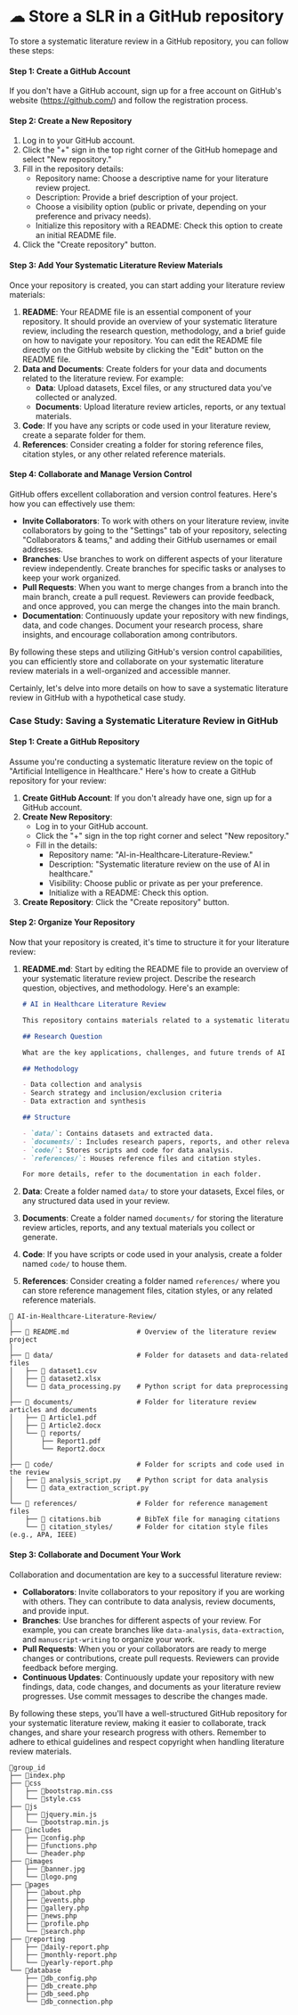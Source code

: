 # ☁ Store a SLR in a GitHub repository

To store a systematic literature review in a GitHub repository, you can follow these steps:

#### **Step 1: Create a GitHub Account**

If you don't have a GitHub account, sign up for a free account on GitHub's website (https://github.com/) and follow the registration process.

#### **Step 2: Create a New Repository**

1. Log in to your GitHub account.
2. Click the "+" sign in the top right corner of the GitHub homepage and select "New repository."
3. Fill in the repository details:
   * Repository name: Choose a descriptive name for your literature review project.
   * Description: Provide a brief description of your project.
   * Choose a visibility option (public or private, depending on your preference and privacy needs).
   * Initialize this repository with a README: Check this option to create an initial README file.
4. Click the "Create repository" button.

#### **Step 3: Add Your Systematic Literature Review Materials**

Once your repository is created, you can start adding your literature review materials:

1. **README**: Your README file is an essential component of your repository. It should provide an overview of your systematic literature review, including the research question, methodology, and a brief guide on how to navigate your repository. You can edit the README file directly on the GitHub website by clicking the "Edit" button on the README file.
2. **Data and Documents**: Create folders for your data and documents related to the literature review. For example:
   * **Data**: Upload datasets, Excel files, or any structured data you've collected or analyzed.
   * **Documents**: Upload literature review articles, reports, or any textual materials.
3. **Code**: If you have any scripts or code used in your literature review, create a separate folder for them.
4. **References**: Consider creating a folder for storing reference files, citation styles, or any other related reference materials.

#### **Step 4: Collaborate and Manage Version Control**

GitHub offers excellent collaboration and version control features. Here's how you can effectively use them:

* **Invite Collaborators**: To work with others on your literature review, invite collaborators by going to the "Settings" tab of your repository, selecting "Collaborators & teams," and adding their GitHub usernames or email addresses.
* **Branches**: Use branches to work on different aspects of your literature review independently. Create branches for specific tasks or analyses to keep your work organized.
* **Pull Requests**: When you want to merge changes from a branch into the main branch, create a pull request. Reviewers can provide feedback, and once approved, you can merge the changes into the main branch.
* **Documentation**: Continuously update your repository with new findings, data, and code changes. Document your research process, share insights, and encourage collaboration among contributors.

By following these steps and utilizing GitHub's version control capabilities, you can efficiently store and collaborate on your systematic literature review materials in a well-organized and accessible manner.

Certainly, let's delve into more details on how to save a systematic literature review in GitHub with a hypothetical case study.

### **Case Study: Saving a Systematic Literature Review in GitHub**

#### **Step 1: Create a GitHub Repository**

Assume you're conducting a systematic literature review on the topic of "Artificial Intelligence in Healthcare." Here's how to create a GitHub repository for your review:

1. **Create GitHub Account**: If you don't already have one, sign up for a GitHub account.
2. **Create New Repository**:
   * Log in to your GitHub account.
   * Click the "+" sign in the top right corner and select "New repository."
   * Fill in the details:
     * Repository name: "AI-in-Healthcare-Literature-Review."
     * Description: "Systematic literature review on the use of AI in healthcare."
     * Visibility: Choose public or private as per your preference.
     * Initialize with a README: Check this option.
3. **Create Repository**: Click the "Create repository" button.

#### **Step 2: Organize Your Repository**

Now that your repository is created, it's time to structure it for your literature review:

1.  **README.md**: Start by editing the README file to provide an overview of your systematic literature review project. Describe the research question, objectives, and methodology. Here's an example:

    ```markdown
    # AI in Healthcare Literature Review

    This repository contains materials related to a systematic literature review on the use of Artificial Intelligence (AI) in healthcare. 

    ## Research Question

    What are the key applications, challenges, and future trends of AI in healthcare?

    ## Methodology

    - Data collection and analysis
    - Search strategy and inclusion/exclusion criteria
    - Data extraction and synthesis

    ## Structure

    - `data/`: Contains datasets and extracted data.
    - `documents/`: Includes research papers, reports, and other relevant documents.
    - `code/`: Stores scripts and code for data analysis.
    - `references/`: Houses reference files and citation styles.

    For more details, refer to the documentation in each folder.
    ```
2. **Data**: Create a folder named `data/` to store your datasets, Excel files, or any structured data used in your review.
3. **Documents**: Create a folder named `documents/` for storing the literature review articles, reports, and any textual materials you collect or generate.
4. **Code**: If you have scripts or code used in your analysis, create a folder named `code/` to house them.
5. **References**: Consider creating a folder named `references/` where you can store reference management files, citation styles, or any related reference materials.

```
📁 AI-in-Healthcare-Literature-Review/
│
├── 📄 README.md                 # Overview of the literature review project
│
├── 📁 data/                     # Folder for datasets and data-related files
│   ├── 📄 dataset1.csv
│   ├── 📄 dataset2.xlsx
│   └── 📄 data_processing.py    # Python script for data preprocessing
│
├── 📁 documents/                # Folder for literature review articles and documents
│   ├── 📄 Article1.pdf
│   ├── 📄 Article2.docx
│   └── 📁 reports/
│       ├── Report1.pdf
│       └── Report2.docx
│
├── 📁 code/                     # Folder for scripts and code used in the review
│   ├── 📄 analysis_script.py    # Python script for data analysis
│   └── 📄 data_extraction_script.py
│
└── 📁 references/               # Folder for reference management files
    ├── 📄 citations.bib         # BibTeX file for managing citations
    └── 📄 citation_styles/      # Folder for citation style files (e.g., APA, IEEE)
```

#### **Step 3: Collaborate and Document Your Work**

Collaboration and documentation are key to a successful literature review:

* **Collaborators**: Invite collaborators to your repository if you are working with others. They can contribute to data analysis, review documents, and provide input.
* **Branches**: Use branches for different aspects of your review. For example, you can create branches like `data-analysis`, `data-extraction`, and `manuscript-writing` to organize your work.
* **Pull Requests**: When you or your collaborators are ready to merge changes or contributions, create pull requests. Reviewers can provide feedback before merging.
* **Continuous Updates**: Continuously update your repository with new findings, data, code changes, and documents as your literature review progresses. Use commit messages to describe the changes made.

By following these steps, you'll have a well-structured GitHub repository for your systematic literature review, making it easier to collaborate, track changes, and share your research progress with others. Remember to adhere to ethical guidelines and respect copyright when handling literature review materials.

```
📁group_id
├── 📄index.php
├── 📁css
│   ├── 📄bootstrap.min.css
│   └── 📄style.css
├── 📁js
│   ├── 📄jquery.min.js
│   └── 📄bootstrap.min.js
├── 📁includes
│   ├── 📄config.php
│   ├── 📄functions.php
│   └── 📄header.php
├── 📁images
│   ├── 📄banner.jpg
│   └── 📄logo.png
├── 📁pages
│   ├── 📄about.php
│   ├── 📄events.php
│   ├── 📄gallery.php
│   ├── 📄news.php
│   ├── 📄profile.php
│   └── 📄search.php
├── 📁reporting
│   ├── 📄daily-report.php
│   ├── 📄monthly-report.php
│   └── 📄yearly-report.php
└── 📁database
    ├── 📄db_config.php
    ├── 📄db_create.php
    ├── 📄db_seed.php
    └── 📄db_connection.php
```
